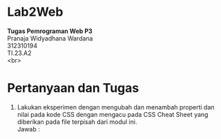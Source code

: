 # Lab2Web
**Tugas Pemrograman Web P3<br>**
Pranaja Widyadhana Wardana<br>
312310194<br>
TI.23.A2<br>
&lt;br&gt;
# Pertanyaan dan Tugas
1. Lakukan eksperimen dengan mengubah dan menambah properti dan nilai pada kode CSS
dengan mengacu pada CSS Cheat Sheet yang diberikan pada file terpisah dari modul ini. <br>
Jawab :<br>


